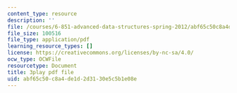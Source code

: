 ```yaml
---
content_type: resource
description: ''
file: /courses/6-851-advanced-data-structures-spring-2012/abf65c50c8a4de1d2d3130e5c5b1e08e_L7ywsci9ujo.pdf
file_size: 100516
file_type: application/pdf
learning_resource_types: []
license: https://creativecommons.org/licenses/by-nc-sa/4.0/
ocw_type: OCWFile
resourcetype: Document
title: 3play pdf file
uid: abf65c50-c8a4-de1d-2d31-30e5c5b1e08e
---
```

